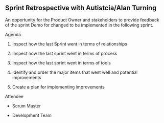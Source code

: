 ## Sprint Retrospective with Autistcia/Alan Turning


 
An opportunity for the Product Owner and stakeholders to provide feedback of the sprint Demo for changed to be implemented in the following sprint.

Agenda


 
1.	Inspect how the last Sprint went in terms of relationships


 
2.	Inspect how the last sprint went in terms of process


 
3.	Inspect how the last sprint went in terms of tools


 
4.	Identify and order the major items that went well and potential improvements


 
5.	Create a plan for implementing improvements 


 



 
Attendee


 



 
* Scrum Master


 
* Development Team
